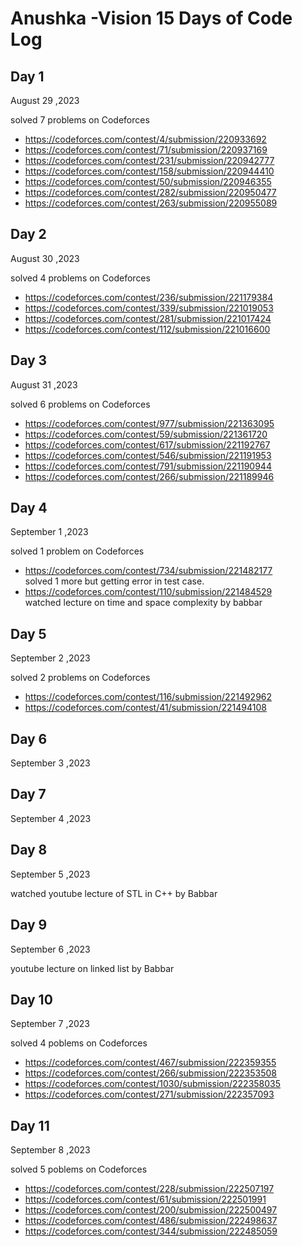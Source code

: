 # Anushka -Vision 15 Days of Code Log

## Day 1

August 29 ,2023

solved 7 problems on Codeforces
* https://codeforces.com/contest/4/submission/220933692
* https://codeforces.com/contest/71/submission/220937169
* https://codeforces.com/contest/231/submission/220942777
* https://codeforces.com/contest/158/submission/220944410
* https://codeforces.com/contest/50/submission/220946355
* https://codeforces.com/contest/282/submission/220950477
* https://codeforces.com/contest/263/submission/220955089

## Day 2

August 30 ,2023

solved 4 problems on Codeforces
* https://codeforces.com/contest/236/submission/221179384
* https://codeforces.com/contest/339/submission/221019053
* https://codeforces.com/contest/281/submission/221017424
* https://codeforces.com/contest/112/submission/221016600

## Day 3

August 31 ,2023

solved 6 problems on Codeforces
* https://codeforces.com/contest/977/submission/221363095
* https://codeforces.com/contest/59/submission/221361720
* https://codeforces.com/contest/617/submission/221192767
* https://codeforces.com/contest/546/submission/221191953
* https://codeforces.com/contest/791/submission/221190944
* https://codeforces.com/contest/266/submission/221189946

## Day 4

September 1 ,2023

solved 1 problem on Codeforces
* https://codeforces.com/contest/734/submission/221482177 <br/>
solved 1 more but getting error in test case.
* https://codeforces.com/contest/110/submission/221484529 <br/>
watched lecture on time and space complexity by babbar

## Day 5

September 2 ,2023

solved 2 problems on Codeforces
* https://codeforces.com/contest/116/submission/221492962
* https://codeforces.com/contest/41/submission/221494108

## Day 6

September 3 ,2023

## Day 7

September 4 ,2023

## Day 8

September 5 ,2023

watched youtube lecture of STL in C++ by Babbar

## Day 9

September 6 ,2023

youtube lecture on linked list by Babbar

## Day 10

September 7 ,2023

solved 4 poblems on Codeforces
* https://codeforces.com/contest/467/submission/222359355
* https://codeforces.com/contest/266/submission/222353508
* https://codeforces.com/contest/1030/submission/222358035
* https://codeforces.com/contest/271/submission/222357093

## Day 11

September 8 ,2023

solved 5 poblems on Codeforces
* https://codeforces.com/contest/228/submission/222507197
* https://codeforces.com/contest/61/submission/222501991
* https://codeforces.com/contest/200/submission/222500497
* https://codeforces.com/contest/486/submission/222498637
* https://codeforces.com/contest/344/submission/222485059

